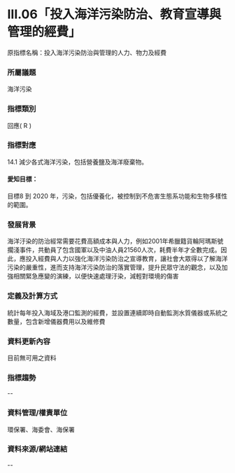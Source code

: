 # III.06「投入海洋污染防治、教育宣導與管理的經費」
原指標名稱：投入海洋污染防治與管理的人力、物力及經費

<script type="text/javascript" src="http://cdn.mathjax.org/mathjax/latest/MathJax.js?config=TeX-AMS-MML_HTMLorMML"></script>

### 所屬議題
海洋污染
### 指標類別
回應( R )
### 指標對應
14.1 減少各式海洋污染，包括營養鹽及海洋廢棄物。
#### 愛知目標：
目標8 到 2020 年，污染，包括優養化，被控制到不危害生態系功能和生物多樣性的範圍。
### 發展背景
海洋汙染的防治經常需要花費高額成本與人力，例如2001年希臘籍貨輪阿瑪斯號擱淺事件，共動員了包含國軍以及中油人員21560人次，耗費半年才全數完成。因此，應投入經費與人力以強化海洋污染防治之宣導教育，讓社會大眾得以了解海洋污染的嚴重性，進而支持海洋污染防治的落實管理，提升民眾守法的觀念，以及加強相關緊急應變的演練，以便快速處理汙染，減輕對環境的傷害
### 定義及計算方式
統計每年投入海域及港口監測的經費，並設置連續即時自動監測水質儀器或系統之數量，包含新增儀器費用以及維修費
### 資料更新內容
目前無可用之資料
### 指標趨勢
--
### 資料管理/權責單位
環保署、海委會、海保署
### 資料來源/網站連結
--